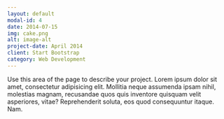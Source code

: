 ```yaml
---
layout: default
modal-id: 4
date: 2014-07-15
img: cake.png
alt: image-alt
project-date: April 2014
client: Start Bootstrap
category: Web Development
---
```

Use this area of the page to describe your project. Lorem ipsum dolor sit amet, consectetur adipisicing elit. Mollitia neque assumenda ipsam nihil, molestias magnam, recusandae quos quis inventore quisquam velit asperiores, vitae? Reprehenderit soluta, eos quod consequuntur itaque. Nam.
